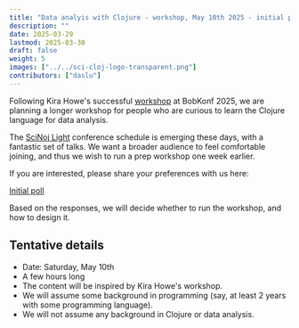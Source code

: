 ```yaml
---
title: "Data analyis with Clojure - workshop, May 10th 2025 - initial poll"
description: ""
date: 2025-03-29
lastmod: 2025-03-30
draft: false
weight: 5
images: ["../../sci-cloj-logo-transparent.png"]
contributors: ["daslu"]
---
```


Following Kira Howe's successful [workshop](https://bobkonf.de/2025/howe.html) at BobKonf 2025, we are planning a longer workshop for people who are curious to learn the Clojure language for data analysis.

The [SciNoj Light](https://scicloj.github.io/docs/community/groups/scinoj-light/) conference schedule is emerging these days, with a fantastic set of talks. We want a broader audience to feel comfortable joining, and thus we wish to run a prep workshop one week earlier.

If you are interested, please share your preferences with us here:

<a class="btn btn-primary btn-lg px-4 mb-2" href="https://forms.gle/GR7HHz3id7aT2vYe7" role="button">Initial poll</a>

Based on the responses, we will decide whether to run the workshop, and how to design it.

## Tentative details
- Date: Saturday, May 10th
- A few hours long
- The content will be inspired by Kira Howe's workshop.
- We will assume some background in programming (say, at least 2 years with some programming language).
- We will not assume any background in Clojure or data analysis.


